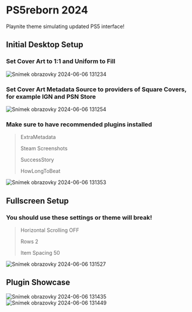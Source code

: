 # PS5reborn 2024
Playnite theme simulating updated PS5 interface!

## Initial Desktop Setup
### Set Cover Art to 1:1 and Uniform to Fill
![Snímek obrazovky 2024-06-06 131234](https://github.com/saVantCZ/PS5reborn/assets/97293893/0bade346-df0b-4771-bff4-3de694b46bac)
### Set Cover Art Metadata Source to providers of Square Covers, for example IGN and PSN Store
![Snímek obrazovky 2024-06-06 131254](https://github.com/saVantCZ/PS5reborn/assets/97293893/4d41a4f0-1287-4251-b268-63154a909dcf)
### Make sure to have recommended plugins installed
> ExtraMetadata
> 
> Steam Screenshots
> 
> SuccessStory
> 
> HowLongToBeat

![Snímek obrazovky 2024-06-06 131353](https://github.com/saVantCZ/PS5reborn/assets/97293893/1ee59589-fa13-4d92-9492-a7cbb0426675)


## Fullscreen Setup
### You should use these settings or theme will break!
> Horizontal Scrolling OFF
> 
> Rows 2
> 
> Item Spacing 50

![Snímek obrazovky 2024-06-06 131527](https://github.com/saVantCZ/PS5reborn/assets/97293893/4245e6cf-6e47-4207-ac51-36b15c543d13)

## Plugin Showcase
![Snímek obrazovky 2024-06-06 131435](https://github.com/saVantCZ/PS5reborn/assets/97293893/e6a3ce47-5aac-4be4-810c-3d8d45453dad)
![Snímek obrazovky 2024-06-06 131449](https://github.com/saVantCZ/PS5reborn/assets/97293893/763b6bb0-1213-4f6a-aa9d-122ba419ac22)

